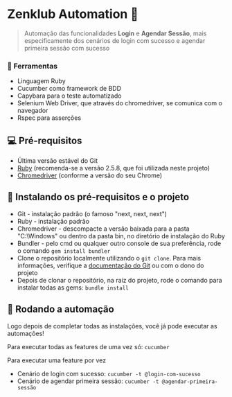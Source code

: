 # Zenklub Automation 🧠

> Automação das funcionalidades <strong>Login</strong> e <strong>Agendar Sessão</strong>, mais especificamente dos cenários de login com sucesso e agendar primeira sessão com sucesso

### 📐 Ferramentas 

* Linguagem Ruby
* Cucumber como framework de BDD
* Capybara para o teste automatizado
* Selenium Web Driver, que através do chromedriver, se comunica com o navegador
* Rspec para asserções

## 💻 Pré-requisitos

* Última versão estável do Git
* [Ruby](https://www.ruby-lang.org/pt/downloads/) (recomenda-se a versão 2.5.8, que foi utilizada neste projeto)
* [Chromedriver](https://chromedriver.chromium.org/downloads) (conforme a versão do seu Chrome)

## 🚀 Instalando os pré-requisitos e o projeto

* Git - instalação padrão (o famoso "next, next, next")
* Ruby - instalação padrão
* Chromedriver - descompacte a versão baixada para a pasta "C:\Windows" ou dentro da pasta bin, no diretório de instalação do Ruby
* Bundler - pelo cmd ou qualquer outro console de sua preferência, rode o comando `gem install bundler`
* Clone o repositório localmente utilizando o `git clone`. Para mais informações, verifique a [documentação do Git](https://git-scm.com/book/pt-br/v2/Fundamentos-de-Git-Obtendo-um-Reposit%C3%B3rio-Git) ou com o dono do projeto
* Depois de clonar o repositório, na raiz do projeto, rode o comando para instalar todas as gems: `bundle install`

## 🦾 Rodando a automação
Logo depois de completar todas as instalações, você já pode executar as automações!

Para executar todas as features de uma vez só: `cucumber`

Para executar uma feature por vez
* Cenário de login com sucesso: `cucumber -t @login-com-sucesso`
* Cenário de agendar primeira sessão: `cucumber -t @agendar-primeira-sessão`
